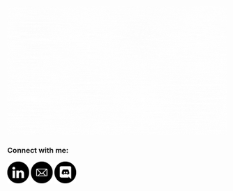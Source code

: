 <p align = "center">
    <img src = "/assets/Hi, its me, Viniele!.gif" alt = "Hi, I'm Viniele 👋">
  </p>

  <div> 
    <h3 align="left">Connect with me:</h3>
      <a href="www.linkedin.com/in/vinielelopes" target="_blank"><img  height = "50em" src="assets/linkedin.png"></a> 
         <a href="vinielelopes@outlook.com" target="_blank"><img  height = "50em" src="assets/email.png"></a> 
      <a href="https://discord.gg/ASunj4XDFP" target="_blank"><img height = "50em" src="assets/discord.png"></a> 
    </div>

